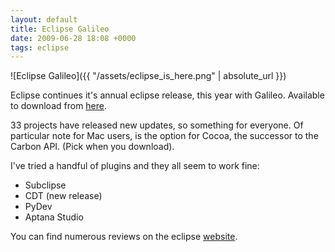```yaml
---
layout: default
title: Eclipse Galileo
date: 2009-06-28 18:08 +0000
tags: eclipse
---
```


![Eclipse Galileo]({{ "/assets/eclipse_is_here.png" | absolute_url }})

Eclipse continues it's annual eclipse release, this year with Galileo. Available
to download from [here](http://www.eclipse.org/downloads/).  
  
33 projects have released new updates, so something for everyone. Of
particular note for Mac users, is the option for Cocoa, the successor to
the Carbon API. (Pick when you download).  

I've tried a handful of plugins and they all seem to work fine:

-   Subclipse
-   CDT (new release)
-   PyDev
-   Aptana Studio

You can find numerous reviews on the eclipse
[website](http://www.eclipse.org/galileo/blogathon/reviews.php).